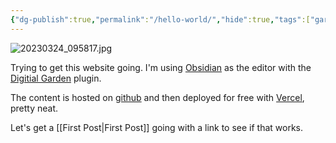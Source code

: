 ```yaml
---
{"dg-publish":true,"permalink":"/hello-world/","hide":true,"tags":["gardenEntry"],"created":"","updated":""}
---
```


![20230324_095817.jpg](/img/user/img/20230324_095817.jpg)

Trying to get this website going. I'm using [Obsidian](https://obsidian.md) as the editor with the [Digitial Garden](https://github.com/oleeskild/obsidian-digital-garden) plugin.

The content is hosted on [github](https://github.com/JakeJasko/nebulous.space) and then deployed for free with [Vercel](https://vercel.app), pretty neat.

Let's get a [[First Post\|First Post]] going with a link to see if that works.